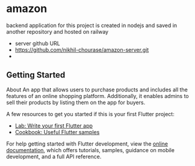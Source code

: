 # amazon

backend application for this project is created in nodejs and saved in another repository and hosted on railway

- server github URL
- https://github.com/nikhil-chourase/amazon-server.git
- 

## Getting Started

About
An app that allows users to purchase products and includes all the features of an online shopping platform. 
Additionally, it enables admins to sell their products by listing them on the app for buyers.

A few resources to get you started if this is your first Flutter project:

- [Lab: Write your first Flutter app](https://docs.flutter.dev/get-started/codelab)
- [Cookbook: Useful Flutter samples](https://docs.flutter.dev/cookbook)

For help getting started with Flutter development, view the
[online documentation](https://docs.flutter.dev/), which offers tutorials,
samples, guidance on mobile development, and a full API reference.
